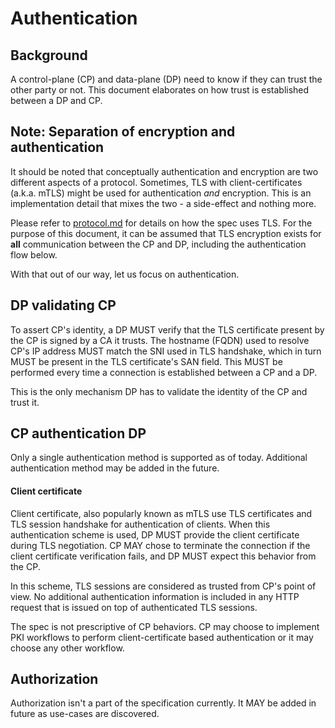 # Authentication

## Background

A control-plane (CP) and data-plane (DP) need to know if they can trust the
other party or not. This document elaborates on how trust is established between
a DP and CP.

## Note: Separation of encryption and authentication

It should be noted that conceptually authentication and encryption are two
different aspects of a protocol.
Sometimes, TLS with client-certificates (a.k.a. mTLS) might be used for
authentication _and_ encryption. This is an implementation detail that
mixes the two - a side-effect and nothing more.

Please refer to [protocol.md](protocol.md) for details on how the spec uses
TLS. For the purpose of this document, it can be assumed that TLS encryption
exists for **all** communication between the CP and DP, including the
authentication flow below.

With that out of our way, let us focus on authentication.

## DP validating CP

To assert CP's identity, a DP MUST verify that the TLS certificate present by
the CP is signed by a CA it trusts. The hostname (FQDN) used to resolve CP's
IP address MUST match the SNI used in TLS handshake, which in turn MUST be
present in the TLS certificate's SAN field. This MUST be performed every time
a connection is established between a CP and a DP.

This is the only mechanism DP has to validate the identity of the CP and trust
it.

## CP authentication DP

Only a single authentication method is supported as of today.
Additional authentication method may be added in the future.

#### Client certificate

Client certificate, also popularly known as mTLS use TLS certificates and TLS
session handshake for authentication of clients. When this authentication
scheme is used, DP MUST provide the client certificate during TLS negotiation.
CP MAY chose to terminate the connection if the client certificate verification
fails, and DP MUST expect this behavior from the CP.

In this scheme, TLS sessions are considered as trusted from CP's point of view.
No additional authentication information is included in any HTTP request that
is issued on top of authenticated TLS sessions.

The spec is not prescriptive of CP behaviors.
CP may choose to implement PKI workflows to perform client-certificate based
authentication or it may choose any other workflow.

## Authorization

Authorization isn't a part of the specification currently. It MAY
be added in future as use-cases are discovered.

